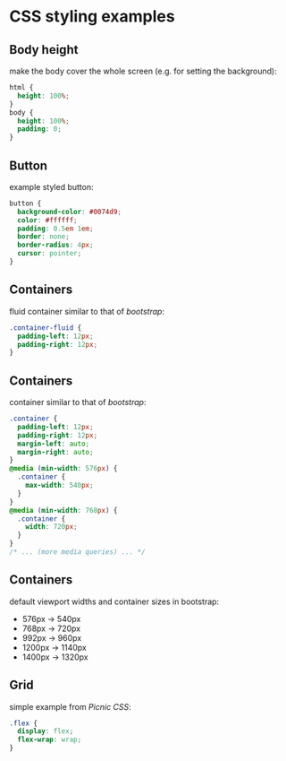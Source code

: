 # CSS styling examples

## Body height

make the body cover the whole screen (e.g. for setting the background):

```css
html {
  height: 100%;
}
body {
  height: 100%;
  padding: 0;
}
```

## Button

example styled button:

```css
button {
  background-color: #0074d9;
  color: #ffffff;
  padding: 0.5em 1em;
  border: none;
  border-radius: 4px;
  cursor: pointer;
}
```

## Containers

fluid container similar to that of _bootstrap_:

```css
.container-fluid {
  padding-left: 12px;
  padding-right: 12px;
}
```

## Containers

container similar to that of _bootstrap_:

```css
.container {
  padding-left: 12px;
  padding-right: 12px;
  margin-left: auto;
  margin-right: auto;
}
@media (min-width: 576px) {
  .container {
    max-width: 540px;
  }
}
@media (min-width: 768px) {
  .container {
    width: 720px;
  }
}
/* ... (more media queries) ... */
```

## Containers

default viewport widths and container sizes in bootstrap:

- 576px → 540px
- 768px → 720px
- 992px → 960px
- 1200px → 1140px
- 1400px → 1320px

## Grid

simple example from _Picnic CSS_:

```css
.flex {
  display: flex;
  flex-wrap: wrap;
}
```
